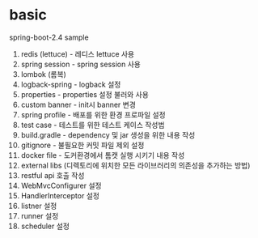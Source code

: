 # basic
spring-boot-2.4 sample

1. redis (lettuce) - 레디스 lettuce 사용
2. spring session - spring session  사용
3. lombok (롬복)
4. logback-spring - logback 설정
5. properties - properties 설정 불러와 사용
6. custom banner - init시 banner 변경
7. spring profile - 배포를 위한 환경 프로파일 설정
8. test case - 테스트를 위한 테스트 케이스 작성법
9. build.gradle - dependency 및 jar 생성을 위한 내용 작성
10. gitignore - 불필요한 커밋 파일 제외 설정
11. docker file - 도커환경에서 톰캣 실행 시키기 내용 작성
12. external libs (디렉토리에 위치한 모든 라이브러리의 의존성을 추가하는 방법)
13. restful api 호출 작성
14. WebMvcConfigurer 설정
15. HandlerInterceptor 설정
16. listner 설정
17. runner 설정
18. scheduler 설정
